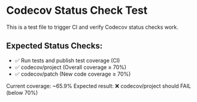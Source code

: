 # Codecov Status Check Test

This is a test file to trigger CI and verify Codecov status checks work.

## Expected Status Checks:
- ✅ Run tests and publish test coverage (CI)
- ✅ codecov/project (Overall coverage ≥ 70%)
- ✅ codecov/patch (New code coverage ≥ 70%)

Current coverage: ~65.9%
Expected result: ❌ codecov/project should FAIL (below 70%)
